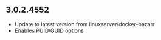 ## 3.0.2.4552

- Update to latest version from linuxserver/docker-bazarr
- Enables PUID/GUID options
